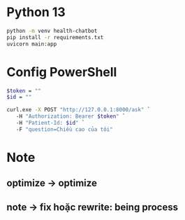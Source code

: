 # Python 13

```bash
python -m venv health-chatbot
pip install -r requirements.txt
uvicorn main:app 
```
# Config PowerShell
```bash
$token = ""
$id = ""

curl.exe -X POST "http://127.0.0.1:8000/ask" `
   -H "Authorization: Bearer $token" `
   -H "Patient-Id: $id" `
   -F "question=Chiều cao của tôi"
```


# Note
## optimize -> optimize
## note -> fix hoặc rewrite: being process